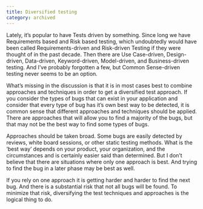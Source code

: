 ```yaml
---
title: Diversified testing
category: archived
---
```


Lately, it’s popular to have Tests driven by something. Since long we have Requirements based and Risk based testing, which undoubtedly would have been called Requirements-driven and Risk-driven Testing if they were thought of in the past decade. Then there are Use Case-driven, Design-driven, Data-driven, Keyword-driven, Model-driven, and Business-driven testing. And I’ve probably forgotten a few, but Common Sense-driven testing never seems to be an option.

What’s missing in the discussion is that it is in most cases best to combine approaches and techniques in order to get a diversified test approach. If you consider the types of bugs that can exist in your application and consider that every type of bug has it’s own best way to be detected, it is common sense that different approaches and techniques should be applied. There are approaches that will allow you to find a majority of the bugs, but that may not be the best way to find some types of bugs.

Approaches should be taken broad. Some bugs are easily detected by reviews, white board sessions, or other static testing methods. What is the ‘best way’ depends on your product, your organization, and the circumstances and is certainly easier said than determined. But I don’t believe that there are situations where only one approach is best. And trying to find the bug in a later phase may be best as well.

If you rely on one approach it is getting harder and harder to find the next bug. And there is a substantial risk that not all bugs will be found. To minimize that risk, diversifying the test techniques and approaches is the logical thing to do.